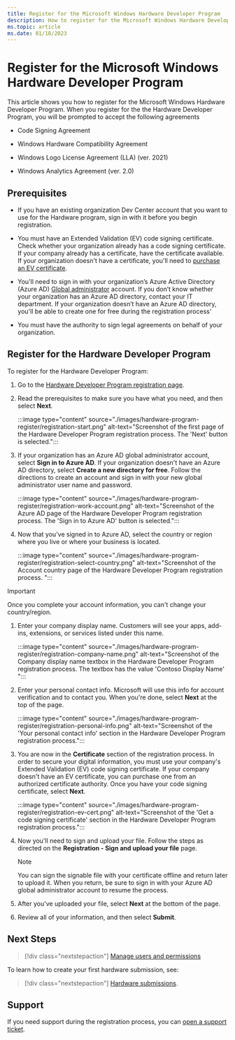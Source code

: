 ```yaml
---
title: Register for the Microsoft Windows Hardware Developer Program
description: How to register for the Microsoft Windows Hardware Developer Program
ms.topic: article
ms.date: 01/18/2023
---
```


# Register for the Microsoft Windows Hardware Developer Program

This article shows you how to register for the Microsoft Windows Hardware Developer Program. When you register for the the Hardware Developer Program, you will be prompted to accept the following agreements

- Code Signing Agreement

- Windows Hardware Compatibility Agreement

- Windows Logo License Agreement (LLA) (ver. 2021)

- Windows Analytics Agreement (ver. 2.0)

## Prerequisites

- If you have an existing organization Dev Center account that you want to use for the Hardware program, sign in with it before you begin registration.

- You must have an Extended Validation (EV) code signing certificate. Check whether your organization already has a code signing certificate. If your company already has a certificate, have the certificate available. If your organization doesn't have a certificate, you'll need to [purchase an EV certificate](code-signing-reqs.md#ev-certificate-signed-drivers).

- You'll need to sign in with your organization’s Azure Active Directory (Azure AD) [Global administrator](/azure/active-directory/users-groups-roles/directory-assign-admin-roles) account. If you don’t know whether your organization has an Azure AD directory, contact your IT department. If your organization doesn’t have an Azure AD directory, you'll be able to create one for free during the registration process'

- You must have the authority to sign legal agreements on behalf of your organization.

## Register for the Hardware Developer Program

To register for the Hardware Developer Program:

1. Go to the [Hardware Developer Program registration page](https://go.microsoft.com/fwlink/?LinkID=828002).

1. Read the prerequisites to make sure you have what you need, and then select **Next**.

    :::image type="content" source="./images/hardware-program-register/registration-start.png" alt-text="Screenshot of the first page of the Hardware Developer Program registration process. The 'Next' button is selected.":::

1. If your organization has an Azure AD global administrator account, select **Sign in to Azure AD**. If your organization doesn't have an Azure AD directory, select **Create a new directory for free**. Follow the directions to create an account and sign in with your new global administrator user name and password.

    :::image type="content" source="./images/hardware-program-register/registration-work-account.png" alt-text="Screenshot of the Azure AD page of the Hardware Developer Program registration process. The 'Sign in to Azure AD' button is selected.":::

1. Now that you've signed in to Azure AD, select the country or region where you live or where your business is located.

    :::image type="content" source="./images/hardware-program-register/registration-select-country.png" alt-text="Screenshot of the Account country page of the Hardware Developer Program registration process. ":::

>[!IMPORTANT]
>Once you complete your account information, you can't change your country/region.

1. Enter your company display name. Customers will see your apps, add-ins, extensions, or services listed under this name.

   :::image type="content" source="./images/hardware-program-register/registration-company-name.png" alt-text="Screenshot of the Company display name textbox in the Hardware Developer Program registration process. The textbox has the value 'Contoso Display Name' ":::

1. Enter your personal contact info. Microsoft will use this info for account verification and to contact you. When you're done, select **Next** at the top of the page.

   :::image type="content" source="./images/hardware-program-register/registration-personal-info.png" alt-text="Screenshot of the 'Your personal contact info' section in the Hardware Developer Program registration process.":::

1. You are now in the **Certificate** section of the registration process. In order to secure your digital information, you must use your company's Extended Validation (EV) code signing certificate. If your company doesn't have an EV certificate, you can purchase one from an authorized certificate authority. Once you have your code signing certificate, select **Next**.

   :::image type="content" source="./images/hardware-program-register/registration-ev-cert.png" alt-text="Screenshot of the 'Get a code signing certificate' section in the Hardware Developer Program registration process.":::

1. Now you'll need to sign and upload your file. Follow the steps as directed on the **Registration - Sign and upload your file** page.

    > [!NOTE]
    > You can sign the signable file with your certificate offline and return later to upload it. When you return, be sure to sign in with your Azure AD global administrator account to resume the process.

1. After you've uploaded your file, select **Next** at the bottom of the page.

1. Review all of your information, and then select **Submit**.

## Next Steps

> [!div class="nextstepaction"]
> [Manage users and permissions](hardware-dashboard-users-manage.md)

To learn how to create your first hardware submission, see:

> [!div class="nextstepaction"]
> [Hardware submissions](hardware-submission-create.md).

## Support

If you need support during the registration process, you can [open a support ticket](https://aka.ms/AAgnelg).  
